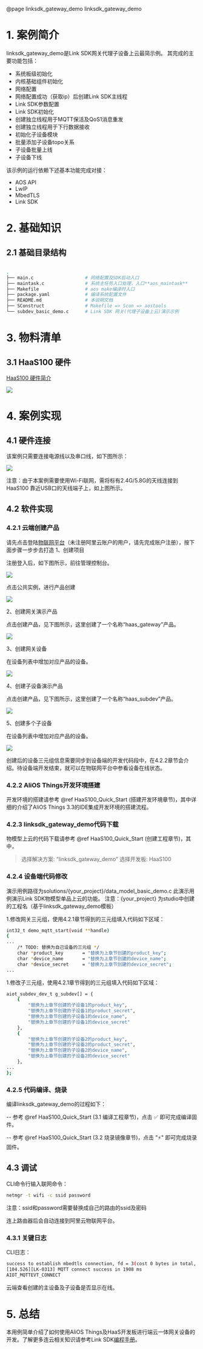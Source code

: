 @page linksdk_gateway_demo linksdk_gateway_demo

# 1. 案例简介
linksdk_gateway_demo是Link SDK网关代理子设备上云最简示例。
其完成的主要功能包括：
- 系统板级初始化
- 内核基础组件初始化
- 网络配置
- 网络配置成功（获取ip）后创建Link SDK主线程
- Link SDK参数配置
- Link SDK初始化
- 创建独立线程用于MQTT保活及QoS1消息重发
- 创建独立线程用于下行数据接收
- 初始化子设备模块
- 批量添加子设备topo关系
- 子设备批量上线
- 子设备下线

该示例的运行依赖下述基本功能完成对接：
- AOS API
- LwIP
- MbedTLS
- Link SDK

# 2. 基础知识

## 2.1 基础目录结构
```sh

.
├── main.c                   # 网络配置及SDK启动入口
├── maintask.c               # 系统主任务入口处理，入口**aos_maintask**
├── Makefile                 # aos make编译时入口
├── package.yaml             # 编译系统配置文件
├── README.md                # 本说明文档
├── SConstruct               # Makefile => Scon => aostools
└── subdev_basic_demo.c      # Link SDK 网关(代理子设备上云)演示示例
```

# 3. 物料清单

## 3.1 HaaS100 硬件

[HaaS100 硬件简介](https://help.aliyun.com/document_detail/184426.html)

<img src="https://img.alicdn.com/imgextra/i4/O1CN01XxD6Xo217CB3FZnEU_!!6000000006937-2-tps-746-497.png" style="max-width:90%;" />

# 4. 案例实现

## 4.1 硬件连接
该案例只需要连接电源线以及串口线，如下图所示：

<img src="https://img.alicdn.com/imgextra/i3/O1CN01tPYjF31bqpdGkFbdD_!!6000000003517-0-tps-4032-3024.jpg" style="max-width:90%;" />

注意：由于本案例需要使用Wi-Fi联网，需将标有2.4G/5.8G的天线连接到HaaS100 靠近USB口的天线端子上，如上图所示。
## 4.2 软件实现
### 4.2.1 云端创建产品
请先点击登陆[物联网平台](https://www.aliyun.com/product/iot/iot_instc_public_cn)（未注册阿里云账户的用户，请先完成账户注册），按下面步骤一步步去打造
1、创建项目

注册登入后，如下图所示，前往管理控制台。

<img src="https://img.alicdn.com/imgextra/i4/O1CN01BN7DMd1IibotD78f6_!!6000000000927-2-tps-1308-490.png" style="max-width:90%;" />

点击公共实例，进行产品创建

<img src="https://img.alicdn.com/imgextra/i2/O1CN01AjRz9z294Sk2dsMXe_!!6000000008014-2-tps-1328-792.png" style="max-width:90%;" />

2、创建网关演示产品

点击创建产品，见下图所示，这里创建了一个名称“haas_gateway”产品。

<img src="https://img.alicdn.com/imgextra/i1/O1CN01vpxC1F1FQnZfx4Znh_!!6000000000482-2-tps-1470-1788.png" style="max-width:90%;" />

3、创建网关设备

在设备列表中增加对应产品的设备。

<img src="https://img.alicdn.com/imgextra/i2/O1CN01a8mOHP1zd8ZL5UYE0_!!6000000006736-2-tps-1392-624.png" style="max-width:90%;" />

4、创建子设备演示产品

点击创建产品，见下图所示，这里创建了一个名称“haas_subdev”产品。

<img src="https://img.alicdn.com/imgextra/i3/O1CN01ur5LgC1h3GSlStLvf_!!6000000004221-2-tps-1504-1764.png" style="max-width:90%;" />

5、创建多个子设备

在设备列表中增加对应产品的设备。

<img src="https://img.alicdn.com/imgextra/i4/O1CN019rocNe1hsYp8IBufJ_!!6000000004333-2-tps-1816-738.png" style="max-width:90%;" />

创建后的设备三元组信息需要同步到设备端的开发代码段中，在4.2.2章节会介绍。待设备端开发结束，就可以在物联网平台中参看设备在线状态。

### 4.2.2 AliOS Things开发环境搭建
开发环境的搭建请参考 @ref HaaS100_Quick_Start (搭建开发环境章节)，其中详细的介绍了AliOS Things 3.3的IDE集成开发环境的搭建流程。

### 4.2.3 linksdk_gateway_demo代码下载
物模型上云的代码下载请参考 @ref HaaS100_Quick_Start (创建工程章节)，其中，
> 选择解决方案: “linksdk_gateway_demo”
> 选择开发板: HaaS100

### 4.2.4 设备端代码修改

演示用例路径为solutions/{your_project}/data_model_basic_demo.c 此演示用例演示Link SDK物模型单品上云的功能。
注意：{your_project} 为studio中创建的工程名（基于linksdk_gateway_demo模板）

1.修改网关三元组，使用4.2.1章节得到的三元组填入代码如下区域：
```sh
int32_t demo_mqtt_start(void **handle)
{
...
    /* TODO: 替换为自己设备的三元组 */
    char *product_key       = "替换为上章节创建的product_key";
    char *device_name       = "替换为上章节创建的device_name";
    char *device_secret     = "替换为上章节创建的device_secret";
...
```
1.修改子三元组，使用4.2.1章节得到的三元组填入代码如下区域：
```sh
aiot_subdev_dev_t g_subdev[] = {
    {
        "替换为上章节创建的子设备1的product_key",
        "替换为上章节创建的子设备1的product_secret",
        "替换为上章节创建的子设备1的device_name",
        "替换为上章节创建的子设备1的device_secret"
    },
    {
        "替换为上章节创建的子设备2的product_key",
        "替换为上章节创建的子设备2的product_secret",
        "替换为上章节创建的子设备2的device_name",
        "替换为上章节创建的子设备2的device_secret"
    },
...
};
```

### 4.2.5 代码编译、烧录
编译linksdk_gateway_demo的过程如下：

-- 参考 @ref HaaS100_Quick_Start (3.1 编译工程章节)，点击 ✅ 即可完成编译固件。

-- 参考 @ref HaaS100_Quick_Start (3.2 烧录镜像章节)，点击 "⚡️" 即可完成烧录固件。

## 4.3 调试

CLI命令行输入联网命令：
```sh
netmgr -t wifi -c ssid password
```
注意：ssid和password需要替换成自己的路由的ssid及密码

连上路由器后会自动连接到阿里云物联网平台。

### 4.3.1 关键日志
CLI日志：
```sh
success to establish mbedtls connection, fd = 3(cost 0 bytes in total, max used 0 bytes)
[104.526][LK-0313] MQTT connect success in 1908 ms
AIOT_MQTTEVT_CONNECT
```
云端查看创建的主设备及子设备是否显示在线。

# 5. 总结
本用例简单介绍了如何使用AliOS Things及HaaS开发板进行端云一体网关设备的开发。了解更多连云相关知识请参考Link SDK[编程手册](https://help.aliyun.com/document_detail/163772.html?spm=a2c4g.11186623.6.576.50e76ba7rkfLbp)。
